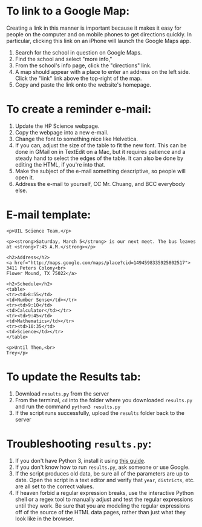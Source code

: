 To link to a Google Map:
========================

Creating a link in this manner is important because it makes it easy for people on the computer and on mobile phones to get directions quickly. In particular, clicking this link on an iPhone will launch the Google Maps app.

1. Search for the school in question on Google Maps.
2. Find the school and select "more info,"
3. From the school's info page, click the "directions" link.
4. A map should appear with a place to enter an address on the left side. Click the "link" link above the top-right of the map.
5. Copy and paste the link onto the website's homepage.

To create a reminder e-mail:
============================

1. Update the HP Science webpage.
2. Copy the webpage into a new e-mail.
3. Change the font to something nice like Helvetica.
4. If you can, adjust the size of the table to fit the new font. This can be done in GMail on in TextEdit on a Mac, but it requires patience and a steady hand to select the edges of the table. It can also be done by editing the HTML, if you're into that.
5. Make the subject of the e-mail something descriptive, so people will open it.
6. Address the e-mail to yourself, CC Mr. Chuang, and BCC everybody else.

E-mail template:
================

    <p>UIL Science Team,</p>

    <p><strong>Saturday, March 5</strong> is our next meet. The bus leaves at <strong>7:45 A.M.</strong></p>

    <h2>Address</h2>
    <a href="http://maps.google.com/maps/place?cid=1494598335925802517">
    3411 Peters Colony<br>
    Flower Mound, TX 75022</a>

    <h2>Schedule</h2>
    <table>
    <tr><td>8:55</td>
    <td>Number Sense</td></tr>
    <tr><td>9:10</td>
    <td>Calculator</td></tr>
    <tr><td>9:45</td>
    <td>Mathematics</td></tr>
    <tr><td>10:35</td>
    <td>Science</td></tr>
    </table>

    <p>Until Then,<br>
    Trey</p>

To update the Results tab:
==========================

1. Download `results.py` from the server
2. From the terminal, `cd` into the folder where you downloaded `results.py` and run the command `python3 results.py`
3. If the script runs successfully, upload the `results` folder back to the server

Troubleshooting `results.py`:
=============================

1. If you don't have Python 3, install it using [this guide](http://diveintopython3.org/installing-python.html).
2. If you don't know how to run `results.py`, ask someone or use Google.
3. If the script produces old data, be sure all of the parameters are up to date. Open the script in a text editor and verify that `year`, `districts`, etc. are all set to the correct values.
4. If heaven forbid a regular expression breaks, use the interactive Python shell or a regex tool to manually adjust and test the regular expressions until they work. Be sure that you are modeling the regular expressions off of the source of the HTML data pages, rather than just what they look like in the browser.